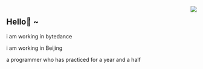 <img align="right" src="https://github-readme-stats.vercel.app/api?username=struggleRoue&show_icons=true&icon_color=CE1D2D&text_color=718096&bg_color=ffffff&hide_title=true" />

<h2>Hello👋 ~</h2>

  <p>i am working in bytedance</p>
  <p>i am working in Beijing</p>
  <p>a programmer who has practiced for a year and a half</p>
